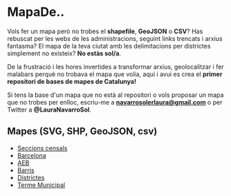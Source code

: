 # MapaDe..
Vols fer un mapa però no trobes el **shapefile**, **GeoJSON** o **CSV**? Has rebuscat per les webs de les administracions, seguint links trencats i arxius fantasma? El mapa de la teva ciutat amb les delimitacions per districtes simplement no existeix? **No estàs sol/a**. 

De la frustració i les hores invertides a transformar arxius, geolocalitzar i fer malabars perquè no trobava el mapa que volia, aquí i avui es crea el **primer repositori de bases de mapes de Catalunya!**

Si tens la base d'un mapa que no està al repositori o vols proposar un mapa que no trobes per enlloc, escriu-me a **navarrosolerlaura@gmail.com** o per Twitter a **@LauraNavarroSol**.

## Mapes (SVG, SHP, GeoJSON, csv)
* [Seccions censals](#seccions-censals-bcn)
* [Barcelona](#Barcelona)
* [AEB](#AEB-bcn)
* [Barris](#barris-bcn)
* [Districtes](#districtes-bcn)
* [Terme Municipal](#terme-municipal-barcelona)

